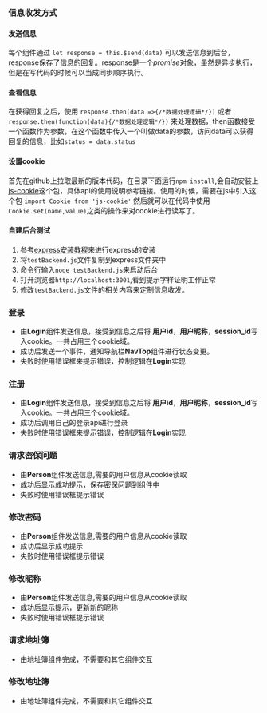 ### 信息收发方式
#### 发送信息
每个组件通过
`let response = this.$send(data)`
可以发送信息到后台，response保存了信息的回复。response是一个*promise*对象，虽然是异步执行，但是在写代码的时候可以当成同步顺序执行。
#### 查看信息
在获得回复之后，使用
`response.then(data =>{/*数据处理逻辑*/})`
或者
`response.then(function(data){/*数据处理逻辑*/})`
来处理数据，then函数接受一个函数作为参数，在这个函数中传入一个叫做data的参数，访问data可以获得回复的信息，比如`status = data.status`
#### 设置cookie
首先在github上拉取最新的版本代码，在目录下面运行`npm install`,会自动安装上[js-cookie](https://github.com/js-cookie/js-cookie)这个包，具体api的使用说明参考链接。使用的时候，需要在js中引入这个包
`import Cookie from 'js-cookie'`
然后就可以在代码中使用`Cookie.set(name,value)`之类的操作来对cookie进行读写了。

#### 自建后台测试
1. 参考[express安装教程](http://www.expressjs.com.cn/starter/installing.html)来进行express的安装
2. 将`testBackend.js`文件复制到express文件夹中
3. 命令行输入`node testBackend.js`来启动后台
4. 打开浏览器`http://localhost:3001`,看到提示字样证明工作正常
5. 修改`testBackend.js`文件的相关内容来定制信息收发。

### 登录
 - 由**Login**组件发送信息，接受到信息之后将 **用户id**，**用户昵称**，**session_id**写入cookie。一共占用三个cookie域。
 - 成功后发送一个事件，通知导航栏**NavTop**组件进行状态变更。
 - 失败时使用错误框来提示错误，控制逻辑在**Login**实现

### 注册
 - 由**Login**组件发送信息，接受到信息之后将 **用户id**，**用户昵称**，**session_id**写入cookie。一共占用三个cookie域。
 - 成功后调用自己的登录api进行登录
 - 失败时使用错误框来提示错误，控制逻辑在**Login**实现

### 请求密保问题
 - 由**Person**组件发送信息,需要的用户信息从cookie读取
 - 成功后显示成功提示，保存密保问题到组件中
 - 失败时使用错误框提示错误

### 修改密码
 - 由**Person**组件发送信息,需要的用户信息从cookie读取
 - 成功后显示成功提示
 - 失败时使用错误框提示错误

### 修改昵称
 - 由**Person**组件发送信息,需要的用户信息从cookie读取
 - 成功后显示提示，更新新的昵称
 - 失败时使用错误框提示错误


### 请求地址簿
 - 由地址簿组件完成，不需要和其它组件交互

### 修改地址簿
 - 由地址簿组件完成，不需要和其它组件交互
